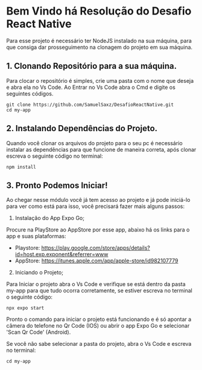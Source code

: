 # Bem Vindo há Resolução do Desafio React Native

Para esse projeto é necessário ter NodeJS instalado na sua máquina, para que consiga dar prosseguimento na clonagem do projeto em sua máquina.

## 1. Clonando Repositório para a sua máquina.

Para clocar o repositório é simples, crie uma pasta com o nome que deseja e abra ela no Vs Code. Ao Entrar no Vs Code abra o Cmd e digite os seguintes códigos.

```
git clone https://github.com/SamuelSaxz/DesafioReactNative.git
cd my-app
```

## 2. Instalando Dependências do Projeto.

Quando você clonar os arquivos do projeto para o seu pc é necessário instalar as dependências para que funcione de maneira correta, após clonar escreva o seguinte código no terminal:

```
npm install
```

## 3. Pronto Podemos Iniciar!

Ao chegar nesse módulo você já tem acesso ao projeto e já pode iniciá-lo para ver como está para isso, você precisará fazer mais alguns passos:

1. Instalação do App Expo Go;

Procure na PlayStore ao AppStore por esse app, abaixo há os links para o app e suas plataformas:
* Playstore: https://play.google.com/store/apps/details?id=host.exp.exponent&referrer=www
* AppStore: https://itunes.apple.com/app/apple-store/id982107779

2. Iniciando o Projeto;

Para Iniciar o projeto abra o Vs Code e verifique se está dentro da pasta my-app para que tudo ocorra corretamente, se estiver escreva no terminal o seguinte código:

```
npx expo start
```

Pronto o comando para iniciar o projeto está funcionando e é só apontar a câmera do telefone no Qr Code (IOS) ou abrir o app Expo Go e selecionar 'Scan Qr Code' (Android).

Se você não sabe selecionar a pasta do projeto, abra o Vs Code e escreva no terminal:

```
cd my-app
```
